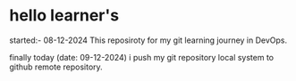 # hello learner's
started:- 08-12-2024
This reposiroty for my git learning journey in DevOps.

finally today (date: 09-12-2024) i push my git repository local system to github remote repository.
